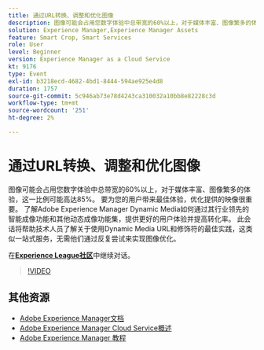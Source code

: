 ```yaml
---
title: 通过URL转换、调整和优化图像
description: 图像可能会占用您数字体验中总带宽的60%以上，对于媒体丰富、图像繁多的体验，这一比例可能高达85%。 要为您的用户带来最佳体验，优化提供的映像很重要。 了解Adobe Experience Manager Dynamic Media如何通过其行业领先的智能成像功能和其他动态成像功能集，提供更好的用户体验并提高转化率。 此会话将帮助技术人员了解关于使用Dynamic Media URL和修饰符的最佳实践，这类似一站式服务，无需他们通过反复尝试来实现图像优化。
solution: Experience Manager,Experience Manager Assets
feature: Smart Crop, Smart Services
role: User
level: Beginner
version: Experience Manager as a Cloud Service
kt: 9176
type: Event
exl-id: b3218ecd-4682-4bd1-8444-594ae925e4d8
duration: 1757
source-git-commit: 5c946ab73e78d4243ca310032a10bb8e82228c3d
workflow-type: tm+mt
source-wordcount: '251'
ht-degree: 2%

---
```


# 通过URL转换、调整和优化图像

图像可能会占用您数字体验中总带宽的60%以上，对于媒体丰富、图像繁多的体验，这一比例可能高达85%。 要为您的用户带来最佳体验，优化提供的映像很重要。 了解Adobe Experience Manager Dynamic Media如何通过其行业领先的智能成像功能和其他动态成像功能集，提供更好的用户体验并提高转化率。 此会话将帮助技术人员了解关于使用Dynamic Media URL和修饰符的最佳实践，这类似一站式服务，无需他们通过反复尝试来实现图像优化。

在&#x200B;**[Experience League社区](https://adobe.ly/3F58miP)**&#x200B;中继续对话。

>[!VIDEO](https://video.tv.adobe.com/v/337847/?quality=12&learn=on&hidetitle=true)

## 其他资源

- [Adobe Experience Manager文档](https://experienceleague.adobe.com/docs/experience-manager-cloud-service.html)
- [Adobe Experience Manager Cloud Service概述](https://experienceleague.adobe.com/docs/experience-manager-cloud-service/overview/home.html)
- [Adobe Experience Manager 教程](https://experienceleague.adobe.com/docs/experience-manager-tutorials.html)
